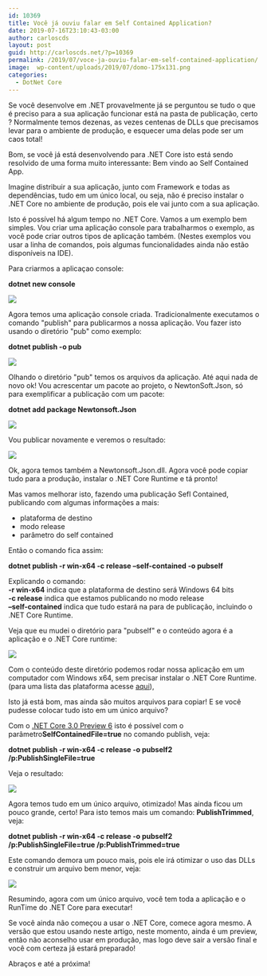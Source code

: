 ```yaml
---
id: 10369
title: Você já ouviu falar em Self Contained Application?
date: 2019-07-16T23:10:43-03:00
author: carloscds
layout: post
guid: http://carloscds.net/?p=10369
permalink: /2019/07/voce-ja-ouviu-falar-em-self-contained-application/
image:  wp-content/uploads/2019/07/domo-175x131.png
categories:
  - DotNet Core
---
```

Se você desenvolve em .NET provavelmente já se perguntou se tudo o que é preciso para a sua aplicação funcionar está na pasta de publicação, certo ? Normalmente temos dezenas, as vezes centenas de DLLs que precisamos levar para o ambiente de produção, e esquecer uma delas pode ser um caos total!

Bom, se você já está desenvolvendo para .NET Core isto está sendo resolvido de uma forma muito interessante: Bem vindo ao Self Contained App. 

Imagine distribuir a sua aplicação, junto com Framework e todas as dependências, tudo em um único local, ou seja, não é preciso instalar o .NET Core no ambiente de produção, pois ele vai junto com a sua aplicação.

Isto é possível há algum tempo no .NET Core. Vamos a um exemplo bem simples. Vou criar uma aplicação console para trabalharmos o exemplo, as você pode criar outros tipos de aplicação também. (Nestes exemplos vou usar a linha de comandos, pois algumas funcionalidades ainda não estão disponíveis na IDE). 

Para criarmos a aplicaçao console:

**dotnet new console**

![]( wp-content/uploads/2019/07/image.png)

Agora temos uma aplicação console criada. Tradicionalmente executamos o comando "publish" para publicarmos a nossa aplicação. Vou fazer isto usando o diretório "pub" como exemplo:

**dotnet publish -o pub**

![]( wp-content/uploads/2019/07/image-1.png) 

Olhando o diretório "pub" temos os arquivos da aplicação. Até aqui nada de novo ok! Vou acrescentar um pacote ao projeto, o NewtonSoft.Json, só para exemplificar a publicação com um pacote:

**dotnet add package Newtonsoft.Json**

![]( wp-content/uploads/2019/07/image-2.png) 

Vou publicar novamente e veremos o resultado:

![]( wp-content/uploads/2019/07/image-4.png)

Ok, agora temos também a Newtonsoft.Json.dll. Agora você pode copiar tudo para a produção, instalar o .NET Core Runtime e tá pronto!

Mas vamos melhorar isto, fazendo uma publicação Sefl Contained, publicando com algumas informações a mais:

  * plataforma de destino
  * modo release
  * parâmetro do self contained 

Então o comando fica assim:

**dotnet publish -r win-x64 -c release &#8211;self-contained -o pubself** 

Explicando o comando:  
**-r win-x64** indica que a plataforma de destino será Windows 64 bits  
**-c release** indica que estamos publicando no modo release  
**&#8211;self-contained** indica que tudo estará na para de publicação, incluindo o .NET Core Runtime.

Veja que eu mudei o diretório para "pubself" e o conteúdo agora é a aplicação e o .NET Core runtime:

![]( wp-content/uploads/2019/07/image-5-1024x633.png)

Com o conteúdo deste diretório podemos rodar nossa aplicação em um computador com Windows x64, sem precisar instalar o .NET Core Runtime. (para uma lista das plataforma acesse [aqui](https://docs.microsoft.com/pt-br/dotnet/core/rid-catalog)), 

Isto já está bom, mas ainda são muitos arquivos para copiar! E se você pudesse colocar tudo isto em um único arquivo? 

Com o [.NET Core 3.0 Preview 6](https://dotnet.microsoft.com/download/dotnet-core/3.0) isto é possível com o parâmetro**SelfContainedFile=true** no comando publish, veja:

**dotnet publish -r win-x64 -c release -o pubself2 /p:PublishSingleFile=true**

Veja o resultado:

![]( wp-content/uploads/2019/07/image-6.png) 

Agora temos tudo em um único arquivo, otimizado! Mas ainda ficou um pouco grande, certo! Para isto temos mais um comando: **PublishTrimmed**, veja:

**dotnet publish -r win-x64 -c release -o pubself2 /p:PublishSingleFile=true /p:PublishTrimmed=true**

Este comando demora um pouco mais, pois ele irá otimizar o uso das DLLs e construir um arquivo bem menor, veja:

![]( wp-content/uploads/2019/07/image-7.png)

Resumindo, agora com um único arquivo, você tem toda a aplicação e o RunTime do .NET Core para executar! 

Se você ainda não começou a usar o .NET Core, comece agora mesmo. A versão que estou usando neste artigo, neste momento, ainda é um preview, então não aconselho usar em produção, mas logo deve sair a versão final e você com certeza já estará preparado!

Abraços e até a próxima!